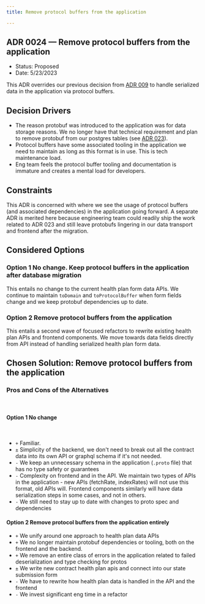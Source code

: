 ```yaml
---
title: Remove protocol buffers from the application

---
```

## ADR 0024 — Remove protocol buffers from the application

- Status: Proposed
- Date: 5/23/2023

This ADR overrides our previous decision from [ADR 009](./009-data-serialization-framework.md) to handle serialized data in the application via protocol buffers. 

## Decision Drivers
- The reason protobuf was introduced to the application was for data storage reasons. We no longer have that technical requirement and plan to remove protobuf from our postgres tables (see [ADR 023](./023-seperate-contract-rates-tables-postgres)). 
- Protocol buffers have some associated tooling in the application we need to maintain as long as this format is in use. This is tech maintenance load. 
- Eng team feels the protocol buffer tooling and documentation is immature and creates a mental load for developers.

## Constraints

This ADR is concerned with where we see the usage of protocol buffers (and associated dependencies) in the application going forward. A separate ADR is merited here because engineering team could readily ship the work related to ADR 023 and still leave protobufs lingering in our data transport and frontend after the migration.

## Considered Options

### Option 1 No change. Keep protocol buffers in the application after database migration

This entails no change to the current health plan form data APIs. We continue to maintain `toDomain` and `toProtocolBuffer` when form fields change and we keep protobuf dependencies up to date. 

### Option 2 Remove protocol buffers from the application

This entails a second wave of focused refactors to rewrite existing health plan APIs and frontend components. We move towards data fields directly from API instead of handling serialized health plan form data.

## Chosen Solution: Remove protocol buffers from  the application 

### Pros and Cons of the Alternatives
​
#### Option 1 No change 
​
- `+` Familiar.
- `±` Simplicity of the backend, we don't need to break out all the contract data into its own API or graphql schema if it's not needed.
- `-` We keep an unnecessary schema in the application (`.proto` file) that has no type safety or guarantees 
- `-` Complexity on frontend and in the API.  We maintain two types of APIs in the application - new APIs (fetchRate, indexRates) will not use this format, old APIs will. Frontend components similarly will have data serialization steps in some cases, and not in others.
- `-` We still need to stay up to date with changes to proto spec and dependencies 


#### Option 2 Remove protocol buffers from the application entirely

- `+` We unify around one approach to health plan data APIs
- `+` We no longer maintain protobuf dependencies or tooling, both on the frontend and the backend.
- `+` We remove an entire class of errors in the application related to failed deserialization and type checking for protos
- `±` We write new contract health plan apis and connect into our state submission form 
- `-` We have to rewrite how health plan data is handled in the API and the frontend
- `-` We invest significant eng time in a refactor 